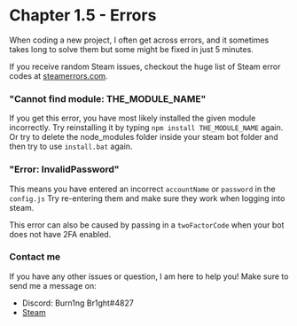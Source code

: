 # Chapter 1.5 - Errors

When coding a new project, I often get across errors, and it sometimes takes long to solve them but some might be fixed in just 5 minutes.

If you receive random Steam issues, checkout the huge list of Steam error codes
at [steamerrors.com](https://steamerrors.com).

### "Cannot find module: THE_MODULE_NAME"

If you get this error, you have most likely installed the given module
incorrectly. Try reinstalling it by typing `npm install THE_MODULE_NAME` again.
Or try to delete the node_modules folder inside your steam bot folder and then try to use `install.bat` again.

### "Error: InvalidPassword"

This means you have entered an incorrect `accountName` or `password` in the `config.js`
Try re-entering them and make sure they work when logging into steam.

This error can also be caused by passing in a `twoFactorCode` when your bot does
not have 2FA enabled.

### Contact me

If you have any other issues or question, I am here to help you!
Make sure to send me a message on:
- Discord: Burn1ng Br1ght#4827
- [Steam](https://steamcommunity.com/id/burn1ngbr1ght/)
